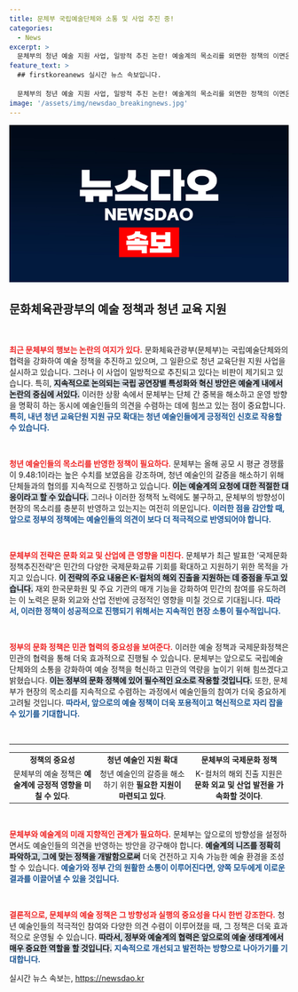 ```yaml
---
title: 문체부 국립예술단체와 소통 및 사업 추진 중!
categories:
  - News
excerpt: >
  문체부의 청년 예술 지원 사업, 일방적 추진 논란! 예술계의 목소리를 외면한 정책의 이면은? 국립예술단체와의 소통 부재로 인한 갈등이 불거지고 있는 상황 속, 향후 해결책은 무엇일까요? 클릭하여 전체 내용을 확인해보세요!
feature_text: >
  ## firstkoreanews 실시간 뉴스 속보입니다.

  문체부의 청년 예술 지원 사업, 일방적 추진 논란! 예술계의 목소리를 외면한 정책의 이면은? 국립예술단체와의 소통 부재로 인한 갈등이 불거지고 있는 상황 속, 향후 해결책은 무엇일까요? 클릭하여 전체 내용을 확인해보세요!
image: '/assets/img/newsdao_breakingnews.jpg'
---
```


<p><img src="/assets/img/newsdao_breakingnews.jpg" alt="firstkoreanews 속보" /></p>

<h2 data-ke-size="size26">문화체육관광부의 예술 정책과 청년 교육 지원</h2>

<p data-ke-size="size16">&nbsp;</p>

<p><b><span style="color: #ee2323;">최근 문체부의 행보는 논란의 여지가 있다.</span></b> 문화체육관광부(문체부)는 국립예술단체와의 협력을 강화하여 예술 정책을 추진하고 있으며, 그 일환으로 청년 교육단원 지원 사업을 실시하고 있습니다. 그러나 이 사업이 일방적으로 추진되고 있다는 비판이 제기되고 있습니다. 특히, <b><span style="background-color: #21538527;">지속적으로 논의되는 국립 공연장별 특성화와 혁신 방안은 예술계 내에서 논란의 중심에 서있다.</span></b> 이러한 상황 속에서 문체부는 단체 간 중복을 해소하고 운영 방향을 명확히 하는 동시에 예술인들의 의견을 수렴하는 데에 힘쓰고 있는 점이 중요합니다. <b><span style="color: #1a5490;">특히, 내년 청년 교육단원 지원 규모 확대는 청년 예술인들에게 긍정적인 신호로 작용할 수 있습니다.</span></b></p>

<p data-ke-size="size16">&nbsp;</p>

<p><b><span style="color: #ee2323;">청년 예술인들의 목소리를 반영한 정책이 필요하다.</span></b> 문체부는 올해 공모 시 평균 경쟁률이 9.48:1이라는 높은 수치를 보였음을 강조하며, 청년 예술인의 갈증을 해소하기 위해 단체들과의 협의를 지속적으로 진행하고 있습니다. <b><span style="background-color: #21538527;">이는 예술계의 요청에 대한 적절한 대응이라고 할 수 있습니다.</span></b> 그러나 이러한 정책적 노력에도 불구하고, 문체부의 방향성이 현장의 목소리를 충분히 반영하고 있는지는 여전히 의문입니다. <b><span style="color: #1a5490;">이러한 점을 감안할 때, 앞으로 정부의 정책에는 예술인들의 의견이 보다 더 적극적으로 반영되어야 합니다.</span></b></p>

<p data-ke-size="size16">&nbsp;</p>

<p><b><span style="color: #ee2323;">문체부의 전략은 문화 외교 및 산업에 큰 영향을 미친다.</span></b> 문체부가 최근 발표한 ‘국제문화정책추진전략’은 민간의 다양한 국제문화교류 기회를 확대하고 지원하기 위한 목적을 가지고 있습니다. <b><span style="background-color: #21538527;">이 전략의 주요 내용은 K-컬처의 해외 진출을 지원하는 데 중점을 두고 있습니다.</span></b> 재외 한국문화원 및 주요 기관의 매개 기능을 강화하여 민간의 참여를 유도하려는 이 노력은 문화 외교와 산업 전반에 긍정적인 영향을 미칠 것으로 기대됩니다. <b><span style="color: #1a5490;">따라서, 이러한 정책이 성공적으로 진행되기 위해서는 지속적인 현장 소통이 필수적입니다.</span></b></p>

<p data-ke-size="size16">&nbsp;</p>

<p><b><span style="color: #ee2323;">정부의 문화 정책은 민관 협력의 중요성을 보여준다.</span></b> 이러한 예술 정책과 국제문화정책은 민관의 협력을 통해 더욱 효과적으로 진행될 수 있습니다. 문체부는 앞으로도 국립예술단체와의 소통을 강화하여 예술 정책을 혁신하고 민관의 역량을 높이기 위해 힘쓰겠다고 밝혔습니다. <b><span style="background-color: #21538527;">이는 정부의 문화 정책에 있어 필수적인 요소로 작용할 것입니다.</span></b> 또한, 문체부가 현장의 목소리를 지속적으로 수렴하는 과정에서 예술인들의 참여가 더욱 중요하게 고려될 것입니다. <b><span style="color: #1a5490;">따라서, 앞으로의 예술 정책이 더욱 포용적이고 혁신적으로 자리 잡을 수 있기를 기대합니다.</span></b></p>

<p data-ke-size="size16">&nbsp;</p>

<hr style="border-color: #1a5490; margin: 0; height: 1px;" />

<table style="width: 100%">
    <tr>
        <td style="text-align: center; height: 17px;"><b>정책의 중요성</b></td>
        <td style="text-align: center; height: 17px;"><b>청년 예술인 지원 확대</b></td>
        <td style="text-align: center; height: 17px;"><b>문체부의 국제문화 정책</b></td>
    </tr>
    <tr>
        <td style="text-align: center; height: 17px;">문체부의 예술 정책은 <b>예술계에 긍정적 영향을 미칠 수 있다</b>.</td>
        <td style="text-align: center; height: 17px;">청년 예술인의 갈증을 해소하기 위한 <b>필요한 지원이 마련되고 있다</b>.</td>
        <td style="text-align: center; height: 17px;">K-컬처의 해외 진출 지원은 <b>문화 외교 및 산업 발전을 가속화할 것이다</b>.</td>
    </tr>
</table>

<p data-ke-size="size16">&nbsp;</p>

<p><b><span style="color: #ee2323;">문체부와 예술계의 미래 지향적인 관계가 필요하다.</span></b> 문체부는 앞으로의 방향성을 설정하면서도 예술인들의 의견을 반영하는 방안을 강구해야 합니다. <b><span style="background-color: #21538527;">예술계의 니즈를 정확히 파악하고, 그에 맞는 정책을 개발함으로써</span></b> 더욱 건전하고 지속 가능한 예술 환경을 조성할 수 있습니다. <b><span style="color: #1a5490;">예술가와 정부 간의 원활한 소통이 이루어진다면, 양쪽 모두에게 이로운 결과를 이끌어낼 수 있을 것입니다.</span></b></p>

<p data-ke-size="size16">&nbsp;</p>

<p><b><span style="color: #ee2323;">결론적으로, 문체부의 예술 정책은 그 방향성과 실행의 중요성을 다시 한번 강조한다.</span></b> 청년 예술인들의 적극적인 참여와 다양한 의견 수렴이 이루어졌을 때, 그 정책은 더욱 효과적으로 운영될 수 있습니다. <b><span style="background-color: #21538527;">따라서, 정부와 예술계의 협력은 앞으로의 예술 생태계에서 매우 중요한 역할을 할 것입니다.</span></b> <b><span style="color: #1a5490;">지속적으로 개선되고 발전하는 방향으로 나아가기를 기대합니다.</span></b></p>
실시간 뉴스 속보는, <a href="https://newsdao.kr" rel="dofollow">https://newsdao.kr</a>


